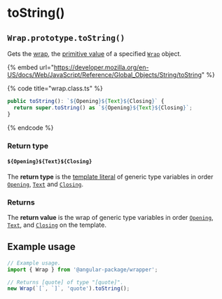 # toString()

## `Wrap.prototype.toString()`

Gets the [wrap](../../../getting-started/basic-concepts.md#wrap), the [primitive value](valueof.md) of a specified [`Wrap`](broken-reference) object.

{% embed url="https://developer.mozilla.org/en-US/docs/Web/JavaScript/Reference/Global_Objects/String/toString" %}

{% code title="wrap.class.ts" %}
```typescript
public toString(): `${Opening}${Text}${Closing}` {
  return super.toString() as `${Opening}${Text}${Closing}`;
}
```
{% endcode %}

### Return type

#### `${Opening}${Text}${Closing}`

The **return type** is the [template literal](https://www.typescriptlang.org/docs/handbook/2/template-literal-types.html) of generic type variables in order [`Opening`](../../generic-type-variables.md#wrap-opening), [`Text`](../../generic-type-variables.md#wrap-less-than...-text-...greater-than) and [`Closing`](../../generic-type-variables.md#wrap-closing).

### Returns

The **return value** is the wrap of generic type variables in order [`Opening`](../../generic-type-variables.md#wrap-opening), [`Text`](../../generic-type-variables.md#wrap-less-than...-text-...greater-than), and [`Closing`](../../generic-type-variables.md#wrap-closing) on the template.

## Example usage

```typescript
// Example usage.
import { Wrap } from '@angular-package/wrapper';

// Returns [quote] of type "[quote]".
new Wrap(`[`, `]`, 'quote').toString();
```
